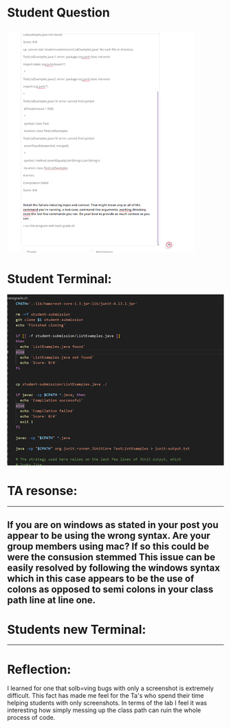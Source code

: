 # Student Question
![Image](png3.png)
---
# Student Terminal:
![Image](png2.png)


# TA resonse:
---
If you are on windows as stated in your post you appear to be using the wrong syntax. Are your group members using mac? If so this could be were the consusion stemmed
This issue can be easily resolved by following the windows syntax which in this case appears to be the use of colons as opposed to semi colons in your class path line at line one. 
---
# Students new Terminal:

---
# Reflection:
I learned for one that solb=ving bugs with only a screenshot is extremely difficult. This fact has made me feel for the Ta's who spend their time helping students with only screenshots. In terms of the lab I feel it was interesting how simply messing up the class path can ruin the whole process of code.
